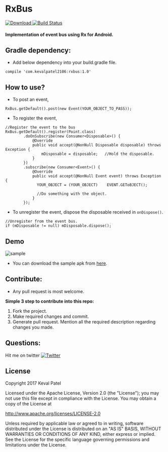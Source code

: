 # RxBus

[ ![Download](https://api.bintray.com/packages/kevalpatel2106/maven/rx-bus/images/download.svg) ](https://bintray.com/kevalpatel2106/maven/rx-bus/_latestVersion) [![Build Status](https://travis-ci.org/kevalpatel2106/rxbus.svg?branch=master)](https://travis-ci.org/kevalpatel2106/rxbus)

#### Implementation of event bus using Rx for Android.

## Gradle dependency: 
- Add below dependency into your build.gradle file.

```compile 'com.kevalpatel2106:rxbus:1.0'```

## How to use?
- To post an event,

```
RxBus.getDefault().post(new Event(YOUR_OBJECT_TO_PASS));
```

- To register the event,

```
//Register the event to the bus
RxBus.getDefault().register(Point.class)
        .doOnSubscribe(new Consumer<Disposable>() {
            @Override
            public void accept(@NonNull Disposable disposable) throws Exception {
                mDisposable = disposable;   //Hold the disposable.
            }
        })
        .subscribe(new Consumer<Event>() {
            @Override
            public void accept(@NonNull Event event) throws Exception {
              YOUR_OBJECT = (YOUR_OBJECT)    EVENT.GEToBJECT();
              
              //Do something with the object.
            }
        });
```

- To unregister the event, dispose the disposable received in `onDispose()`.

```
//Unregister from the event bus.
if (mDisposable != null) mDisposable.dispose();
```
## Demo

![sample](/data/sample.gif)

- You can download the sample apk from [here](/data/sample.apk).

## Contribute:
- Any pull request is most welcome.

**Simple 3 step to contribute into this repo:**
1. Fork the project.
2. Make required changes and commit.
3. Generate pull request. Mention all the required description regarding changes you made.

## Questions:
Hit me on twitter [![Twitter](https://img.shields.io/badge/Twitter-@kevalpatel2106-blue.svg?style=flat)](https://twitter.com/kevalpatel2106)

## License
Copyright 2017 Keval Patel

Licensed under the Apache License, Version 2.0 (the "License"); you may not use this file except in compliance with the License. You may obtain a copy of the License at

http://www.apache.org/licenses/LICENSE-2.0

Unless required by applicable law or agreed to in writing, software distributed under the License is distributed on an "AS IS" BASIS, WITHOUT WARRANTIES OR CONDITIONS OF ANY KIND, either express or implied. See the License for the specific language governing permissions and limitations under the License.

